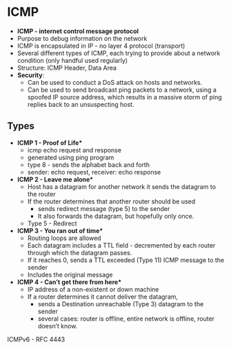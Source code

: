 # ICMP

* **ICMP - internet control message protocol**
* Purpose to debug information on the network
* ICMP is encapsulated in IP - no layer 4 protocol \(transport\)
* Several different types of ICMP, each trying to provide about a network condition \(only handful used regularly\)
* Structure: ICMP Header, Data Area
* **Security**:
  * Can be used to conduct a DoS attack on hosts and networks.
  * Can be used to send broadcast ping packets to a network, using a spoofed IP source address, which results in a massive storm of ping replies back to an unsuspecting host.	

## Types

* **ICMP 1 - Proof of Life\***
  * icmp echo request and response
  * generated using ping program
  * type 8 - sends the alphabet back and forth
  * sender: echo request, receiver: echo response
* **ICMP 2 - Leave me alone\***
  * Host has a datagram for another network it sends the datagram to the router
  * If the router determines that another router should be used
    * sends redirect message \(type 5\) to the sender
    * It also forwards the datagram, but hopefully only once.
  * Type 5 - Redirect
* **ICMP 3 - You ran out of time\***
  * Routing loops are allowed
  * Each datagram includes a TTL field - decremented by each router through which the datagram passes.
  * If it reaches 0, sends a TTL exceeded \(Type 11\) ICMP message to the sender
  * Includes the original message
* **ICMP 4 - Can’t get there from here\***
  * IP address of a non-existent or down machine
  * If a router determines it cannot deliver the datagram,
    * sends a Destination unreachable \(Type 3\) datagram to the sender
    * several cases: router is offline, entire network is offline, router doesn’t know.

ICMPv6 - RFC 4443


